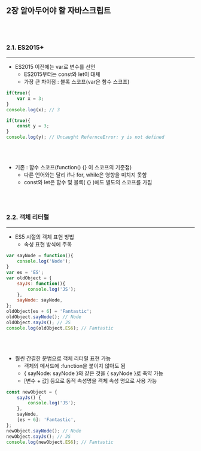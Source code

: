 ## 2장 알아두어야 할 자바스크립트 

<br>
<br>

### 2.1. ES2015+
***
- ES2015 이전에는 var로 변수를 선언
  - ES2015부터는 const와 let이 대체
  - 가장 큰 차이점 : 블록 스코프(var은 함수 스코프)
```javascript
if(true){
    var x = 3;
}
console.log(x); // 3

if(true){
    const y = 3;
}
console.log(y); // Uncaught RefernceError: y is not defined
```

<br>
<br>


- 기존 : 함수 스코프(function() {} 이 스코프의 기준점)
  - 다른 언어와는 달리 if나 for, while은 영향을 미치지 못함
  - const와 let은 함수 및 블록( {} )에도 별도의 스코프를 가짐

<br>
<br>

### 2.2. 객체 리터럴
***
- ES5 시절의 객체 표현 방법
  - 속성 표현 방식에 주목
```javascript
var sayNode = function(){
    console.log('Node');
}
var es = 'ES';
var oldObject = {
    sayJs: function(){
        console.log('JS');
    },
    sayNode: sayNode,
};
oldObject[es + 6] = 'Fantastic';
oldObject.sayNode(); // Node
oldObject.sayJs(); // JS
console.log(oldObject.ES6); // Fantastic
```

<br>
<br>

- 훨씬 간결한 문법으로 객체 리터럴 표현 가능
  - 객체의 메서드에 :function을 붙이지 않아도 됨
  - { sayNode: sayNode }와 같은 것을 { sayNode }로 축약 가능
  - [변수 + 값] 등으로 동적 속성명을 객체 속성 명으로 사용 가능
```javascript
const newObject = {
    sayJs() {
        console.log('JS');
    },
    sayNode,
    [es + 6]: 'Fantastic',
};
newObject.sayNode(); // Node
newObject.sayJs(); // JS
console.log(newObject.ES6); // Fantastic
```
